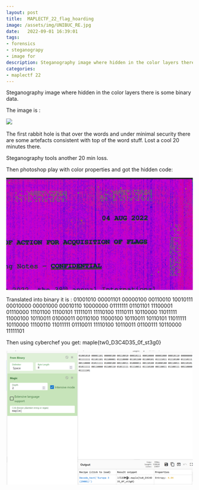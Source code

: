 ```yaml
---
layout: post
title:  MAPLECTF_22_flag_hoarding
image: /assets/img/UNIBUC_RE.jpg
date:   2022-09-01 16:39:01
tags:
- forensics
- steganograpy
- image for
description: Steganography image where hidden in the color layers there is some binary data.
categories:
- maplectf 22
---
```


Steganography image where hidden in the color layers there is some binary data.

The image is :


![](/assets/img/2022-08-31-18-43-45.png)

The first rabbit hole is that over the words and under minimal security there are some artefacts consistent with top of the word stuff. Lost a cool 20 minutes there.

Steganography tools another 20 min loss.

Then photoshop play with color properties and got the hidden code:

![](/assets/img/2022-08-31-18-45-56.png)

Translated into binary it is :
01001010 00001101 00000100 00110010 10010111 00010000 00001000 00010110 10000000 01111111 01101101 11100001 01110000 11101100 11100101 11111011 11110100 11110111 10110000 11011111 11000100 10110011 01000011 00110100 11000100 10110011 10110101 11011111 10110000 11100110 11011111 01110011 11110100 10110011 01100111 10110000 11111101 

Then using cyberchef you get: maple{tw0_D3C4D35_0f_st3g0}  

![](/assets/img/2022-08-31-18-48-34.png)